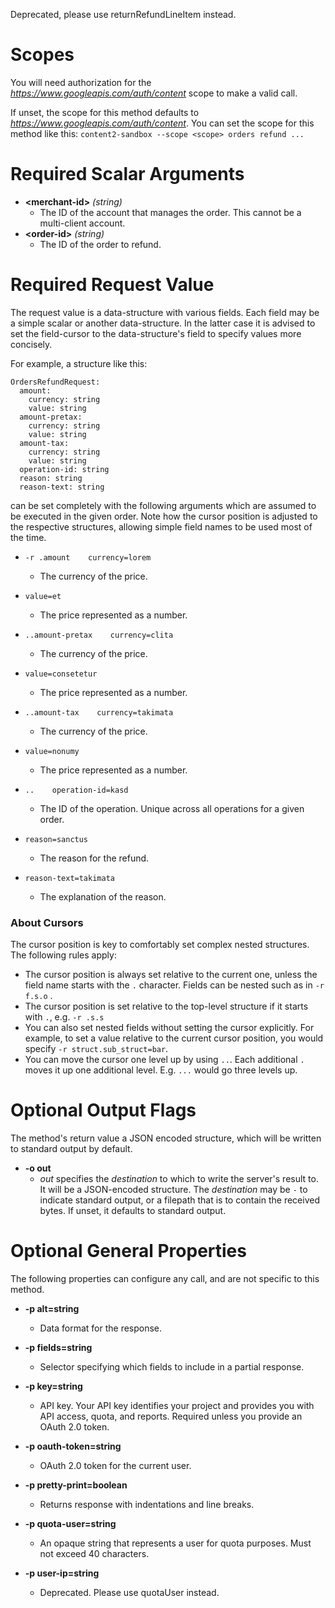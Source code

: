 Deprecated, please use returnRefundLineItem instead.
# Scopes

You will need authorization for the *https://www.googleapis.com/auth/content* scope to make a valid call.

If unset, the scope for this method defaults to *https://www.googleapis.com/auth/content*.
You can set the scope for this method like this: `content2-sandbox --scope <scope> orders refund ...`
# Required Scalar Arguments
* **&lt;merchant-id&gt;** *(string)*
    - The ID of the account that manages the order. This cannot be a multi-client account.
* **&lt;order-id&gt;** *(string)*
    - The ID of the order to refund.
# Required Request Value

The request value is a data-structure with various fields. Each field may be a simple scalar or another data-structure.
In the latter case it is advised to set the field-cursor to the data-structure's field to specify values more concisely.

For example, a structure like this:
```
OrdersRefundRequest:
  amount:
    currency: string
    value: string
  amount-pretax:
    currency: string
    value: string
  amount-tax:
    currency: string
    value: string
  operation-id: string
  reason: string
  reason-text: string

```

can be set completely with the following arguments which are assumed to be executed in the given order. Note how the cursor position is adjusted to the respective structures, allowing simple field names to be used most of the time.

* `-r .amount    currency=lorem`
    - The currency of the price.
* `value=et`
    - The price represented as a number.

* `..amount-pretax    currency=clita`
    - The currency of the price.
* `value=consetetur`
    - The price represented as a number.

* `..amount-tax    currency=takimata`
    - The currency of the price.
* `value=nonumy`
    - The price represented as a number.

* `..    operation-id=kasd`
    - The ID of the operation. Unique across all operations for a given order.
* `reason=sanctus`
    - The reason for the refund.
* `reason-text=takimata`
    - The explanation of the reason.


### About Cursors

The cursor position is key to comfortably set complex nested structures. The following rules apply:

* The cursor position is always set relative to the current one, unless the field name starts with the `.` character. Fields can be nested such as in `-r f.s.o` .
* The cursor position is set relative to the top-level structure if it starts with `.`, e.g. `-r .s.s`
* You can also set nested fields without setting the cursor explicitly. For example, to set a value relative to the current cursor position, you would specify `-r struct.sub_struct=bar`.
* You can move the cursor one level up by using `..`. Each additional `.` moves it up one additional level. E.g. `...` would go three levels up.


# Optional Output Flags

The method's return value a JSON encoded structure, which will be written to standard output by default.

* **-o out**
    - *out* specifies the *destination* to which to write the server's result to.
      It will be a JSON-encoded structure.
      The *destination* may be `-` to indicate standard output, or a filepath that is to contain the received bytes.
      If unset, it defaults to standard output.
# Optional General Properties

The following properties can configure any call, and are not specific to this method.

* **-p alt=string**
    - Data format for the response.

* **-p fields=string**
    - Selector specifying which fields to include in a partial response.

* **-p key=string**
    - API key. Your API key identifies your project and provides you with API access, quota, and reports. Required unless you provide an OAuth 2.0 token.

* **-p oauth-token=string**
    - OAuth 2.0 token for the current user.

* **-p pretty-print=boolean**
    - Returns response with indentations and line breaks.

* **-p quota-user=string**
    - An opaque string that represents a user for quota purposes. Must not exceed 40 characters.

* **-p user-ip=string**
    - Deprecated. Please use quotaUser instead.
